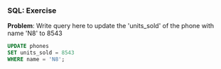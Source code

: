 ### SQL: Exercise
**Problem**: Write query here to update the 'units_sold' of the phone with name 'N8' to 8543

~~~~sql
UPDATE phones
SET units_sold = 8543
WHERE name = 'N8';
~~~~
